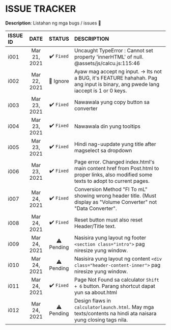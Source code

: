 # ISSUE TRACKER

**Description**:  Listahan ng mga bugs / issues 🐞

ISSUE ID   |DATE           |STATUS	    |DESCRIPTION
:----------|:-------------:|:----------:|:----------
i001	     |Mar 21, 2021   |✔️ `Fixed`  |Uncaught TypeError : Cannot set property 'innerHTML' of null. @assets/js/calcu.js:115:46
i002       |Mar 22, 2021   |🔸 Ignore   |Ayaw mag accept ng input. -> Its not a BUG, it's FEATURE hahahah. Pag ang input is binary, ang pwede lang iaccept is 1 or 0 keys. 
i003       |Mar 23, 2021   |✔️ `Fixed`  |Nawawala yung copy button sa converter 
i004       |Mar 23, 2021   |✔️ `Fixed`  |Nawawala din yung tooltips
i005       |Mar 23, 2021   |✔️ `Fixed`  |Hindi nag-uupdate yung title after magselect sa dropdown
i006       |Mar 23, 2021   |✔️ `Fixed`  |Page error. Changed index.html's main content href from Post.html to proper links, also modified some texts to adopt to current pages.
i007       |Mar 24, 2021   |✔️ `Fixed`  |Conversion Method "Fl To mL" showing wrong header title. (Must display as "Volume Converter" not "Data Converter".
i008       |Mar 24, 2021   |✔️ `Fixed`  |Reset button must also reset Header/Title text.
i009       |Mar 24, 2021   |⚠️ Pending  |Nasisira yung layout ng footer `<section class="intro">` pag niresize yung window.
i010       |Mar 24, 2021   |⚠️ Pending  |Nasisira yung layout ng content `<div class="header-content-inner">` pag niresize yung window.
i011       |Mar 24, 2021   |✔️ `Fixed`  |Page Not Found sa calculator `Shift + 6` button. Parang shortcut dapat yun sa about.html
i012       |Mar 24, 2021   |⚠️ Pending  |Design flaws in `calculatorlaunch.html`. May mga texts/contents na hindi ata naisara yung closing tags nila. 
